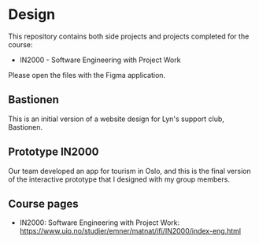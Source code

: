 # Design
This repository contains both side projects and projects completed for the course:
 - IN2000 - Software Engineering with Project Work
 
 Please open the files with the Figma application. 

## Bastionen
This is an initial version of a website design for Lyn's support club, Bastionen.

## Prototype IN2000
Our team developed an app for tourism in Oslo, and this is the final version of the interactive prototype that I designed with my group members.

## Course pages
- IN2000: Software Engineering with Project Work: https://www.uio.no/studier/emner/matnat/ifi/IN2000/index-eng.html



